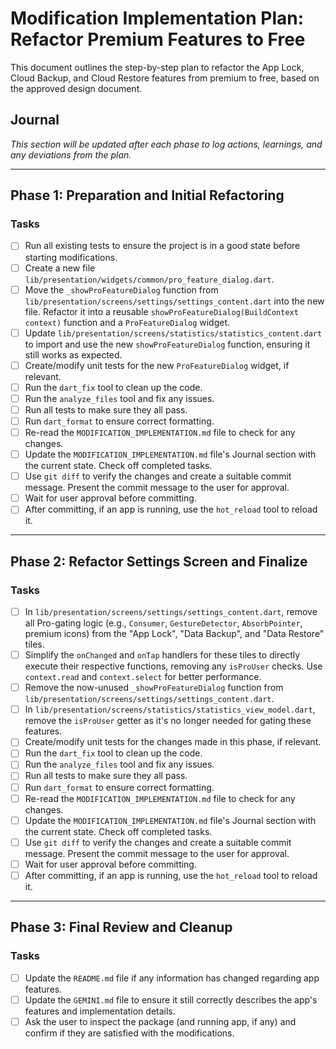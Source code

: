 # Modification Implementation Plan: Refactor Premium Features to Free

This document outlines the step-by-step plan to refactor the App Lock, Cloud Backup, and Cloud Restore features from premium to free, based on the approved design document.

## Journal

*This section will be updated after each phase to log actions, learnings, and any deviations from the plan.*

---

## Phase 1: Preparation and Initial Refactoring

### Tasks

- [ ] Run all existing tests to ensure the project is in a good state before starting modifications.
- [ ] Create a new file `lib/presentation/widgets/common/pro_feature_dialog.dart`.
- [ ] Move the `_showProFeatureDialog` function from `lib/presentation/screens/settings/settings_content.dart` into the new file. Refactor it into a reusable `showProFeatureDialog(BuildContext context)` function and a `ProFeatureDialog` widget.
- [ ] Update `lib/presentation/screens/statistics/statistics_content.dart` to import and use the new `showProFeatureDialog` function, ensuring it still works as expected.
- [ ] Create/modify unit tests for the new `ProFeatureDialog` widget, if relevant.
- [ ] Run the `dart_fix` tool to clean up the code.
- [ ] Run the `analyze_files` tool and fix any issues.
- [ ] Run all tests to make sure they all pass.
- [ ] Run `dart_format` to ensure correct formatting.
- [ ] Re-read the `MODIFICATION_IMPLEMENTATION.md` file to check for any changes.
- [ ] Update the `MODIFICATION_IMPLEMENTATION.md` file's Journal section with the current state. Check off completed tasks.
- [ ] Use `git diff` to verify the changes and create a suitable commit message. Present the commit message to the user for approval.
- [ ] Wait for user approval before committing.
- [ ] After committing, if an app is running, use the `hot_reload` tool to reload it.

---

## Phase 2: Refactor Settings Screen and Finalize

### Tasks

- [ ] In `lib/presentation/screens/settings/settings_content.dart`, remove all Pro-gating logic (e.g., `Consumer`, `GestureDetector`, `AbsorbPointer`, premium icons) from the "App Lock", "Data Backup", and "Data Restore" tiles.
- [ ] Simplify the `onChanged` and `onTap` handlers for these tiles to directly execute their respective functions, removing any `isProUser` checks. Use `context.read` and `context.select` for better performance.
- [ ] Remove the now-unused `_showProFeatureDialog` function from `lib/presentation/screens/settings/settings_content.dart`.
- [ ] In `lib/presentation/screens/statistics/statistics_view_model.dart`, remove the `isProUser` getter as it's no longer needed for gating these features.
- [ ] Create/modify unit tests for the changes made in this phase, if relevant.
- [ ] Run the `dart_fix` tool to clean up the code.
- [ ] Run the `analyze_files` tool and fix any issues.
- [ ] Run all tests to make sure they all pass.
- [ ] Run `dart_format` to ensure correct formatting.
- [ ] Re-read the `MODIFICATION_IMPLEMENTATION.md` file to check for any changes.
- [ ] Update the `MODIFICATION_IMPLEMENTATION.md` file's Journal section with the current state. Check off completed tasks.
- [ ] Use `git diff` to verify the changes and create a suitable commit message. Present the commit message to the user for approval.
- [ ] Wait for user approval before committing.
- [ ] After committing, if an app is running, use the `hot_reload` tool to reload it.

---

## Phase 3: Final Review and Cleanup

### Tasks

- [ ] Update the `README.md` file if any information has changed regarding app features.
- [ ] Update the `GEMINI.md` file to ensure it still correctly describes the app's features and implementation details.
- [ ] Ask the user to inspect the package (and running app, if any) and confirm if they are satisfied with the modifications.
